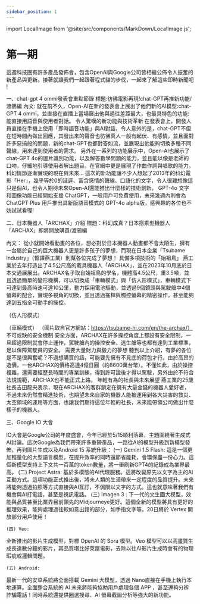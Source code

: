 ```yaml
---
sidebar_position: 1
---
```


import LocalImage from '@site/src/components/MarkDown/LocalImage.js';

# 第一期
這週科技圈有許多產品發佈會，包含OpenAI與Google公司皆相繼公佈令人振奮的新產品與更新。接著就讓我們一起跟著程式貓的步伐，一起來了解這些即時新聞吧 !

一、chat-gpt 4 ommi發表會重點節錄
標題:彷彿電影再現!chat-GPT再推新功能/渡鴉編
內文:
        就在前不久，Open-AI在新的發表會上展出了他們新的AI模型:chat-GPT 4 ommi，並直接在直播上當場展出他與過往差距最大，也最具特色的功能:能直接用語音與使用者對話。
令人驚嘆的新功能與技術革新
        在發表會上，開發人員直接在手機上使用「即時語音功能」與AI對話，令人意外的是，chat-GPT不但在短時間內做出回應，其發出來的聲音也彷彿真人一般有起伏、有感情，並且面對許多惡搞般的問題，新的chat-GPT也都對答如流，並展現出他能夠切換多種不同聲線，用來達到使用者的需求。
       另外在一系列的功能展示中，Open-AI也展示了chat-GPT 4o的圖片識別功能，以及解答數學問題的能力，並且能以像是老師的口吻，仔細地引導使用者解出題目。在官網中更是展現了作曲作詞與唱歌的能力。
科幻情節逐漸實現的現在與未來...
       這次的新功能讓不少人想起了2013年的科幻電影「Her」，幾乎等於0的延遲、富含感情的聲線、口語化的文字，令人很難想像這只是個AI，也令人期待未來Open-AI還能推出什麼樣的技術創新。
        GPT-4o 文字和圖像功能已經開始支援 ChatGPT，一般用戶可免費使用，未來幾週內則會為 ChatGPT Plus 用戶推出具新版語音模式的 GPT-4o alpha版，感興趣的各位也不妨試試看喔!

二、日本機器人「ARCHAX」介紹
標題：科幻成真？日本搭乘型機器人「ARCHAX」即將開放購買/渡鴉編

內文： 
       從小就開始看動畫的各位，想必對於日本機器人動畫都不會太陌生，擁有一台屬於自己的巨大機器人更是許多孩子的夢想，而現在日本企業「Tsubame Industry」（暫譯燕工業）則幫各位完成了夢想！
具備多項技術的「始祖鳥」
       燕工業於去年打造出了4.5公尺高的載具機器人「ARCHAX」，並在2023年10月底於日本交通展展出。ARCHAX名子取自始祖鳥的學名，機體高4.5公尺，重3.5噸，並且透過簡單的變形機構，可以切換成「車輛模式」與「仿人形模式」，車輛模式下可達到最高時速可達10公里，動力採用電池驅動，並透過9個鏡頭與駕駛艙中4個螢幕的配合，實現多視角的切換，並且透過搖桿與觸控螢幕的精密操作，甚至能夠達到五指全可動手的操控。


<LocalImage path="/technews/1/1.png" alt="描述這張圖片" />

（仿人形模式）


（車輛模式）
（圖片取自官方網站：https://tsubame-hi.com/en/the-archax/）
不可或缺的安全機制
       安全方面，ARCHAX在許多操控角度上都設有安全限制，一旦超過限制就會停止運作，駕駛艙內的操控安全、逃生艙等也都有達到工業標準，足以保障駕駛員的安全。
需要大量財力與毅力的夢想
       聽到以上介紹，有夢的各位是不是很興奮呢？不過想購買的話，可能要先擁有不見底的荷包才行。由於高昂的造價，一台ARCHAX的價格高達4億日圓（約8600萬台幣）。不僅如此，由於操控複雜，還需要經歷長時間的專業訓練，得到許可證後才得以駕駛，另外由於不符合法規規範，ARCHAX也不能正式上路。
年輕有為的社長與未來展望
       燕工業的25歲社長吉田龍央表示，現在ARCHAX的客群鎖定在擁有大量金錢的機器人愛好者，不過未來仍然會精進技術，也期望未來自家的機器人能被運用到各大災害的救災、太空領域的運用等方面，也讓我們期待這位年輕的社長，未來能帶領公司做出什麼樣子的機器人。


三、Google IO 大會

IO大會是Google公司的年度盛會，今年已經於5/15順利落幕，主題圍繞著生成式AI討論。這次Google為我們帶來許多重磅產品，一路從AI的模型升級到新模型發佈，再到圖片生成以及Android 15 系統升級：
(一) Gemini 1.5 Flash: 
這是一個更加輕量化的大型語言模型，在提升效率的同時還節省能耗，會環保盡一份心力。這個新模型支持上下文共一百萬的token數量，將一舉刷新GPT4的紀錄成為業界最高。
(二) Project Astra:
基於多模態的AI代理服務。這將改變原先以文字為主的AI互動方式。這項功能正式推出後，將未人類的生活帶來一定程度的品質提升。未來將能夠透過拍照等方式直接與AI互訂，不侷限以文字的方式。這也就意味著我們有機會與AI打電話，甚至是視訊電話。
(三) Imagen 3 :
下一代的文生圖大模型，效能與品質甚至比業界目前領先的Midjourneye更好。這個全新的模型將具有更好的推理效果，能夠處理過往較如意出錯的部分，如手指文字等。20日將於 Vertex 開放部分用戶使用！

	(四) Veo:
全新推出的影片生成模型，對標 OpenAI 的 Sora 模型。Veo 模型可以以高畫質生成長達數分鐘的影片，其品質堪比好萊屋電影，去除以往AI影片生成時會有的物理瑕疵或邏輯問題。

	(五) Android:
最新一代的安卓系統將全面搭載 Gemini 大模型，透過 Nano直接在手機上執行本地運算。全面整合系統的 AI 未來將能夠協助用戶處理各個 APP ，甚至還夠分辨詐騙電話！同時系統還提供圈選搜尋、AI 螢幕截圖分析等強大的新功能。
